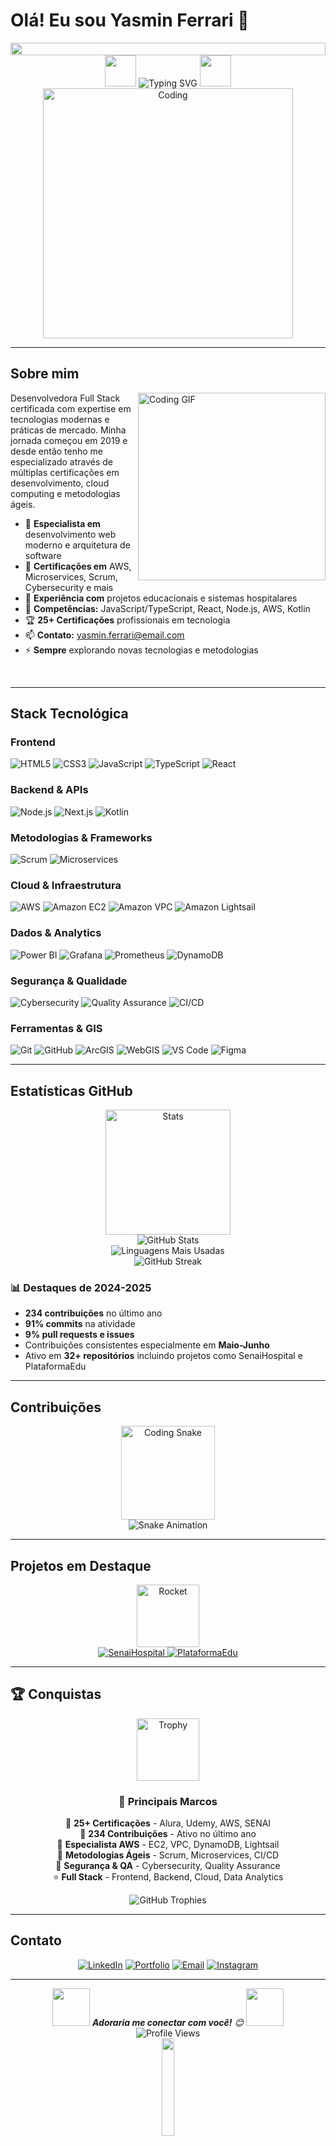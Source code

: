 # Olá! Eu sou Yasmin Ferrari 👋

<img src="https://i.imgur.com/dBaSKWF.gif" height="20" width="100%">

<div align="center">
  <img src="[https://media.giphy.com/media/hvRJCLFzcasrR4ia7z/giphy.gif](https://i.pinimg.com/originals/4f/d3/0e/4fd30efd8301e3551a3a63da0d9c4d88.gif)" width="50">
  <img src="https://readme-typing-svg.herokuapp.com?font=Fira+Code&size=22&pause=1000&color=2563EB&center=true&vCenter=true&width=500&lines=Desenvolvedora+Full+Stack;Apaixonada+por+tecnologia;Sempre+buscando+evoluir;Criando+soluções+inovadoras" alt="Typing SVG" />
  <img src="[https://media.giphy.com/media/hvRJCLFzcasrR4ia7z/giphy.gif](https://i.pinimg.com/originals/4f/d3/0e/4fd30efd8301e3551a3a63da0d9c4d88.gif)" width="50">
</div>

<div align="center">
  <img src="https://media.giphy.com/media/SWoSkN6DxTszqIKEqv/giphy.gif" width="400" alt="Coding" />
</div>

---

## Sobre mim

<img align="right" src="https://media.giphy.com/media/L1R1tvI9svkIWwpVYr/giphy.gif" width="300" alt="Coding GIF"/>

Desenvolvedora Full Stack certificada com expertise em tecnologias modernas e práticas de mercado. Minha jornada começou em 2019 e desde então tenho me especializado através de múltiplas certificações em desenvolvimento, cloud computing e metodologias ágeis.

- 🔭 **Especialista em** desenvolvimento web moderno e arquitetura de software
- 🌱 **Certificações em** AWS, Microservices, Scrum, Cybersecurity e mais
- 👯 **Experiência com** projetos educacionais e sistemas hospitalares
- 💬 **Competências:** JavaScript/TypeScript, React, Node.js, AWS, Kotlin
- 🏆 **25+ Certificações** profissionais em tecnologia
- 📫 **Contato:** yasmin.ferrari@email.com
- ⚡ **Sempre** explorando novas tecnologias e metodologias

<br clear="right"/>

---

## Stack Tecnológica

### Frontend
![HTML5](https://img.shields.io/badge/HTML5-E34F26?style=for-the-badge&logo=html5&logoColor=white)
![CSS3](https://img.shields.io/badge/CSS3-1572B6?style=for-the-badge&logo=css3&logoColor=white)
![JavaScript](https://img.shields.io/badge/JavaScript-F7DF1E?style=for-the-badge&logo=javascript&logoColor=black)
![TypeScript](https://img.shields.io/badge/TypeScript-007ACC?style=for-the-badge&logo=typescript&logoColor=white)
![React](https://img.shields.io/badge/React-20232A?style=for-the-badge&logo=react&logoColor=61DAFB)

### Backend & APIs
![Node.js](https://img.shields.io/badge/Node.js-43853D?style=for-the-badge&logo=node.js&logoColor=white)
![Next.js](https://img.shields.io/badge/Next.js-000000?style=for-the-badge&logo=next.js&logoColor=white)
![Kotlin](https://img.shields.io/badge/Kotlin-0095D5?style=for-the-badge&logo=kotlin&logoColor=white)

### Metodologias & Frameworks
![Scrum](https://img.shields.io/badge/Scrum-6DB33F?style=for-the-badge&logo=scrumalliance&logoColor=white)
![Microservices](https://img.shields.io/badge/Microservices-FF6B6B?style=for-the-badge&logo=microservices&logoColor=white)

### Cloud & Infraestrutura
![AWS](https://img.shields.io/badge/AWS-232F3E?style=for-the-badge&logo=amazon-aws&logoColor=white)
![Amazon EC2](https://img.shields.io/badge/Amazon%20EC2-FF9900?style=for-the-badge&logo=amazon-ec2&logoColor=white)
![Amazon VPC](https://img.shields.io/badge/Amazon%20VPC-FF9900?style=for-the-badge&logo=amazon-aws&logoColor=white)
![Amazon Lightsail](https://img.shields.io/badge/Amazon%20Lightsail-FF9900?style=for-the-badge&logo=amazon-aws&logoColor=white)

### Dados & Analytics
![Power BI](https://img.shields.io/badge/Power%20BI-F2C811?style=for-the-badge&logo=power-bi&logoColor=black)
![Grafana](https://img.shields.io/badge/Grafana-F46800?style=for-the-badge&logo=grafana&logoColor=white)
![Prometheus](https://img.shields.io/badge/Prometheus-E6522C?style=for-the-badge&logo=prometheus&logoColor=white)
![DynamoDB](https://img.shields.io/badge/DynamoDB-4053D6?style=for-the-badge&logo=amazon-dynamodb&logoColor=white)

### Segurança & Qualidade
![Cybersecurity](https://img.shields.io/badge/Cybersecurity-FF0000?style=for-the-badge&logo=security&logoColor=white)
![Quality Assurance](https://img.shields.io/badge/Quality%20Assurance-4CAF50?style=for-the-badge&logo=checkmarx&logoColor=white)
![CI/CD](https://img.shields.io/badge/CI%2FCD-326CE5?style=for-the-badge&logo=gitlab&logoColor=white)

### Ferramentas & GIS
![Git](https://img.shields.io/badge/Git-F05032?style=for-the-badge&logo=git&logoColor=white)
![GitHub](https://img.shields.io/badge/GitHub-100000?style=for-the-badge&logo=github&logoColor=white)
![ArcGIS](https://img.shields.io/badge/ArcGIS-2F5F8F?style=for-the-badge&logo=arcgis&logoColor=white)
![WebGIS](https://img.shields.io/badge/WebGIS-2F5F8F?style=for-the-badge&logo=esri&logoColor=white)
![VS Code](https://img.shields.io/badge/VS_Code-007ACC?style=for-the-badge&logo=visual-studio-code&logoColor=white)
![Figma](https://img.shields.io/badge/Figma-F24E1E?style=for-the-badge&logo=figma&logoColor=white)

---

## Estatísticas GitHub

<div align="center">
  <img src="https://media.giphy.com/media/ZVik7pBtu9dNS/giphy.gif" width="200" alt="Stats"/>
</div>

<div align="center">
  <img src="https://github-readme-stats.vercel.app/api?username=Ferrari65&show_icons=true&theme=github_dark&hide_border=true&bg_color=0D1117&title_color=2563EB&icon_color=2563EB&text_color=E6EDF3" alt="GitHub Stats" />
</div>

<div align="center">
  <img src="https://github-readme-stats.vercel.app/api/top-langs/?username=Ferrari65&layout=compact&theme=github_dark&hide_border=true&bg_color=0D1117&title_color=2563EB&text_color=E6EDF3" alt="Linguagens Mais Usadas" />
</div>

<div align="center">
  <img src="https://github-readme-streak-stats.herokuapp.com/?user=Ferrari65&theme=github-dark-blue&hide_border=true&background=0D1117&ring=2563EB&fire=2563EB&currStreakLabel=E6EDF3" alt="GitHub Streak" />
</div>

### 📊 Destaques de 2024-2025
- **234 contribuições** no último ano
- **91% commits** na atividade
- **9% pull requests e issues**
- Contribuições consistentes especialmente em **Maio-Junho**
- Ativo em **32+ repositórios** incluindo projetos como SenaiHospital e PlataformaEdu

---

## Contribuições

<div align="center">
  <img src="https://media.giphy.com/media/QssGEmpkyEOhBCb7e1/giphy.gif" width="150" alt="Coding Snake"/>
  <br>
  <img src="https://raw.githubusercontent.com/Ferrari65/Ferrari65/output/github-contribution-grid-snake-dark.svg" alt="Snake Animation" />
</div>

---

## Projetos em Destaque

<div align="center">
  <img src="https://media.giphy.com/media/du3J3cXyzhj75IOgvA/giphy.gif" width="100" alt="Rocket"/>
</div>

<div align="center">
  <a href="https://github.com/Ferrari65/SenaiHospital">
    <img src="https://github-readme-stats.vercel.app/api/pin/?username=Ferrari65&repo=SenaiHospital&theme=github_dark&hide_border=true&bg_color=0D1117&title_color=2563EB&text_color=E6EDF3" alt="SenaiHospital" />
  </a>
  <a href="https://github.com/Ferrari65/PlataformaEdu">
    <img src="https://github-readme-stats.vercel.app/api/pin/?username=Ferrari65&repo=PlataformaEdu&theme=github_dark&hide_border=true&bg_color=0D1117&title_color=2563EB&text_color=E6EDF3" alt="PlataformaEdu" />
  </a>
</div>

---

## 🏆 Conquistas

<div align="center">
  <img src="https://media.giphy.com/media/3o7abAHdYvZdBNnGZq/giphy.gif" width="100" alt="Trophy"/>
</div>

<div align="center">
  
### 🌟 **Principais Marcos**

🥇 **25+ Certificações** - Alura, Udemy, AWS, SENAI  
🥈 **234 Contribuições** - Ativo no último ano  
🥉 **Especialista AWS** - EC2, VPC, DynamoDB, Lightsail  
🏅 **Metodologias Ágeis** - Scrum, Microservices, CI/CD  
🎯 **Segurança & QA** - Cybersecurity, Quality Assurance  
⭐ **Full Stack** - Frontend, Backend, Cloud, Data Analytics  

</div>

<div align="center">
  <img src="https://github-profile-trophy.vercel.app/?username=Ferrari65&theme=algolia&no-frame=false&no-bg=false&margin-w=4&column=4&title=Stars,Commit,Repositories,PullRequest" alt="GitHub Trophies" />
</div>

<!-- Outros temas disponíveis (escolha um):

TEMA CLARO E ELEGANTE:
<img src="https://github-profile-trophy.vercel.app/?username=Ferrari65&theme=flat&no-frame=true&no-bg=true&margin-w=4&column=4&title=Stars,Commit,Repositories,PullRequest" alt="GitHub Trophies" />

TEMA DOURADO:
<img src="https://github-profile-trophy.vercel.app/?username=Ferrari65&theme=buddhism&no-frame=false&no-bg=false&margin-w=4&column=4&title=Stars,Commit,Repositories,PullRequest" alt="GitHub Trophies" />

TEMA RADICAL ROSA:
<img src="https://github-profile-trophy.vercel.app/?username=Ferrari65&theme=radical&no-frame=false&no-bg=false&margin-w=4&column=4&title=Stars,Commit,Repositories,PullRequest" alt="GitHub Trophies" />

TEMA MINIMALISTA:
<img src="https://github-profile-trophy.vercel.app/?username=Ferrari65&theme=onedark&no-frame=true&no-bg=true&margin-w=4&column=4&title=Stars,Commit,Repositories,PullRequest" alt="GitHub Trophies" />

TEMA GITHUB OFICIAL:
<img src="https://github-profile-trophy.vercel.app/?username=Ferrari65&theme=github&no-frame=false&no-bg=false&margin-w=4&column=4&title=Stars,Commit,Repositories,PullRequest" alt="GitHub Trophies" />

-->

---

## Contato

<div align="center">
  
[![LinkedIn](https://img.shields.io/badge/LinkedIn-0077B5?style=for-the-badge&logo=linkedin&logoColor=white)](https://linkedin.com/in/yasmin-ferrari)
[![Portfolio](https://img.shields.io/badge/Portfolio-000000?style=for-the-badge&logo=About.me&logoColor=white)](https://yasmin-ferrari.dev)
[![Email](https://img.shields.io/badge/Email-D14836?style=for-the-badge&logo=gmail&logoColor=white)](mailto:yasmin.ferrari@email.com)
[![Instagram](https://img.shields.io/badge/Instagram-E4405F?style=for-the-badge&logo=instagram&logoColor=white)](https://instagram.com/yasmin_ferrari)

</div>

---

<div align="center">
  <img src="https://media.giphy.com/media/LnQjpWaON8nhr21vNW/giphy.gif" width="60"> 
  <em><b>Adoraria me conectar com você!</b> 😊</em>
  <img src="https://media.giphy.com/media/LnQjpWaON8nhr21vNW/giphy.gif" width="60">
</div>

<div align="center">
  <img src="https://komarev.com/ghpvc/?username=Ferrari65&style=for-the-badge&color=2563EB" alt="Profile Views" />
</div>

<div align="center">
  <img src="https://media.giphy.com/media/jpVnC65DmYeyRL4LHS/giphy.gif" width="20%">
  <br>
  <sub>💙 Desenvolvido com paixão por Yasmin Ferrari</sub>
</div>

